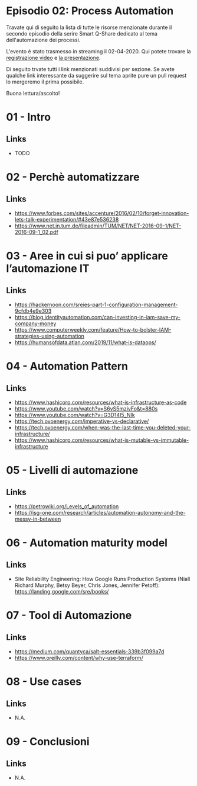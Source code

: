 # Episodio 02: Process Automation

Travate qui di seguito la lista di tutte le risorse menzionate durante il secondo episodio della serire Smart Q-Share dedicato al tema dell'automazione dei processi.

L'evento è stato trasmesso in streaming il 02-04-2020. Qui potete trovare la [registrazione video](TODO) e [la presentazione](TODO).

Di seguito trvate tutti i link menzionati suddivisi per sezione. Se avete qualche link interessante da suggerire sul tema aprite pure un pull request lo mergeremo il prima possibile.

Buona lettura/ascolto!


# 01 - Intro

## Links
- TODO

# 02 - Perchè automatizzare

## Links
- https://www.forbes.com/sites/accenture/2016/02/10/forget-innovation-lets-talk-experimentation/#43e87e536238
- https://www.net.in.tum.de/fileadmin/TUM/NET/NET-2016-09-1/NET-2016-09-1_02.pdf

# 03 - Aree in cui si puo’ applicare l’automazione IT

## Links
- https://hackernoon.com/sreies-part-1-configuration-management-9cfdb4e9e303
- https://blog.identityautomation.com/can-investing-in-iam-save-my-company-money
- https://www.computerweekly.com/feature/How-to-bolster-IAM-strategies-using-automation
- https://humansofdata.atlan.com/2019/11/what-is-dataops/

# 04 - Automation Pattern

## Links
- https://www.hashicorp.com/resources/what-is-infrastructure-as-code
- https://www.youtube.com/watch?v=S6vS5mzivFo&t=880s
- https://www.youtube.com/watch?v=G3D14I5_NIk
- https://tech.ovoenergy.com/imperative-vs-declarative/
- https://tech.ovoenergy.com/when-was-the-last-time-you-deleted-your-infrastructure/
- https://www.hashicorp.com/resources/what-is-mutable-vs-immutable-infrastructure

# 05 - Livelli di automazione

## Links
- https://petrowiki.org/Levels_of_automation
- https://isg-one.com/research/articles/automation-autonomy-and-the-messy-in-between

# 06 - Automation maturity model

## Links
- Site Reliability Engineering: How Google Runs Production Systems (Niall Richard Murphy, Betsy Beyer, Chris Jones, Jennifer Petoff): https://landing.google.com/sre/books/


# 07 - Tool di Automazione

## Links
- https://medium.com/quantyca/salt-essentials-339b3f099a7d
- https://www.oreilly.com/content/why-use-terraform/

# 08 - Use cases

## Links
- N.A.

# 09 - Conclusioni

## Links
- N.A.
